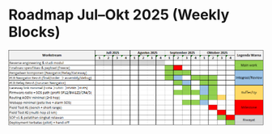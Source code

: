 # Roadmap Jul–Okt 2025 (Weekly Blocks)

<p align="center"><img src="../assets/roadmap.png" alt="roadmap"/></p>
